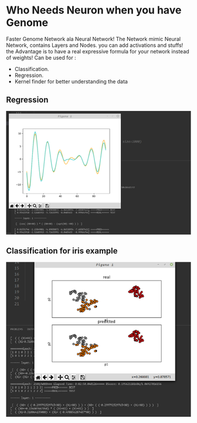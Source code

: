 # Who Needs Neuron when you have Genome

Faster Genome Network ala Neural Network!
The Network mimic Neural Network, contains Layers and Nodes. you can add activations and stuffs!
the Advantage is to have a real expressive formula for your network instead of weights!
Can be used for :

- Classification.
- Regression.
- Kernel finder for better understanding the data

## Regression

![Screenshot](img/reg.png)

## Classification for iris example

![Screenshot](img/cla.png)
